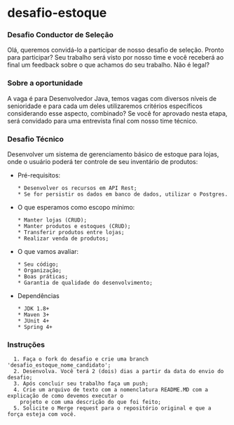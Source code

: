 # desafio-estoque

### Desafio Conductor de Seleção 
Olá, queremos convidá-lo a participar de nosso desafio de seleção.  Pronto para participar? Seu trabalho será visto por nosso time e você receberá ao final um feedback sobre o que achamos do seu trabalho. Não é legal?

### Sobre a oportunidade 
A vaga é para Desenvolvedor Java, temos vagas com diversos níveis de senioridade e para cada um deles utilizaremos critérios específicos considerando esse aspecto, combinado? 
Se você for aprovado nesta etapa, será convidado para uma entrevista final com nosso time técnico.

### Desafio Técnico
  Desenvolver um sistema de gerenciamento básico de estoque para lojas, onde o usuário poderá ter controle de seu inventário de produtos:
  - Pré-requisitos:
    ```
    * Desenvolver os recursos em API Rest;
    * Se for persistir os dados em banco de dados, utilizar o Postgres.
    ```

  - O que esperamos como escopo mínimo:
    ```
    * Manter lojas (CRUD);
    * Manter produtos e estoques (CRUD);
    * Transferir produtos entre lojas;
    * Realizar venda de produtos;
    ```
    
  - O que vamos avaliar:
    ```
    * Seu código; 
    * Organização;
    * Boas práticas;
    * Garantia de qualidade do desenvolvimento;
    ```

  - Dependências
    ```
    * JDK 1.8+
    * Maven 3+
    * JUnit 4+
    * Spring 4+
    ```

### Instruções
      1. Faça o fork do desafio e crie uma branch 'desafio_estoque_nome_candidato';
      2. Desenvolva. Você terá 2 (dois) dias a partir da data do envio do desafio; 
      3. Após concluir seu trabalho faça um push; 
      4. Crie um arquivo de texto com a nomenclatura README.MD com a explicação de como devemos executar o 
        projeto e com uma descrição do que foi feito; 
      5. Solicite o Merge request para o repositório original e que a força esteja com você.
